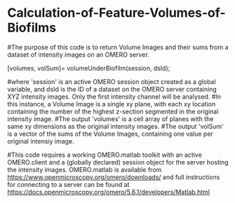 # Calculation-of-Feature-Volumes-of-Biofilms

#The purpose of this code is to return Volume Images and their sums from a dataset of intensity images on an OMERO server.

[volumes, volSum]= volumeUnderBiofilm(session, dsId);

#where 'session' is an active OMERO session object created as a global variable, and dsId is the ID of a dataset on the OMERO server containing XYZ intensity images. Only the first intensity channel will be analysed.
#In this instance, a Volume Image is a single xy plane, with each xy location containing the number of the highest z-section segmented in the original intensity image. 
#The output 'volumes' is a cell array of planes with the same xy dimensions as the original intensity images.
#The output 'volSum' is a vector of the sums of the Volume Images, containing one value per original intensiy image.

#This code requires a working OMERO.matlab toolkit with an active OMERO.client and a (globally declared) session object for the server hosting the intensity images. OMERO.matlab is available from https://www.openmicroscopy.org/omero/downloads/ and full instructions for connecting to a server can be found at https://docs.openmicroscopy.org/omero/5.6.1/developers/Matlab.html
